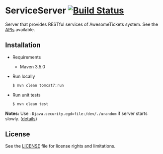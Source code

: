# ServiceServer [![Build Status](https://travis-ci.org/AwesomeTickets/ServiceServer.svg?branch=master)](https://travis-ci.org/AwesomeTickets/ServiceServer)

Server that provides RESTful services of AwesomeTickets system. See the [APIs](https://github.com/AwesomeTickets/Dashboard/blob/master/doc/api.md) available.

## Installation

- Requirements

    - Maven 3.5.0

- Run locally

    ```bash
    $ mvn clean tomcat7:run
    ```

- Run unit tests

    ```bash
    $ mvn clean test
    ```

**Notes:** Use `-Djava.security.egd=file:/dev/./urandom` if server starts slowly. ([details](http://nobodyiam.com/2016/06/07/tomcat-startup-slow/))

## License

See the [LICENSE](./LICENSE) file for license rights and limitations.